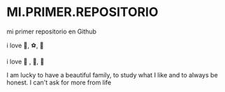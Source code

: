 # MI.PRIMER.REPOSITORIO

mi primer repositorio en Github

i love :beer:, :soccer:, :running:

i love :dog: , :mate:, :guitar:

I am lucky to have a beautiful family, to study what I like and to always be honest.
I can't ask for more from life
